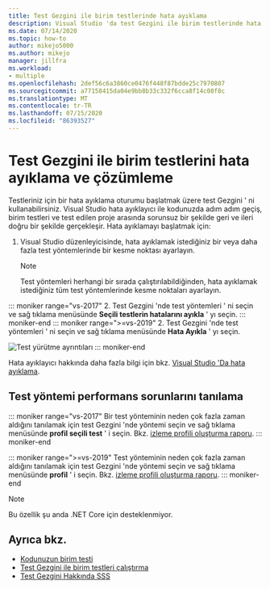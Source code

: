 ```yaml
---
title: Test Gezgini ile birim testlerinde hata ayıklama
description: Visual Studio 'da test Gezgini ile birim testlerinde hata ayıklamayı nasıl ayıklayacağınızı öğrenin.
ms.date: 07/14/2020
ms.topic: how-to
author: mikejo5000
ms.author: mikejo
manager: jillfra
ms.workload:
- multiple
ms.openlocfilehash: 2def56c6a3860ce0476f448f87bdde25c7970807
ms.sourcegitcommit: a77158415da04e9bb8b33c332f6cca8f14c08f8c
ms.translationtype: MT
ms.contentlocale: tr-TR
ms.lasthandoff: 07/15/2020
ms.locfileid: "86393527"
---
```

# <a name="debug-and-analyze-unit-tests-with-test-explorer"></a>Test Gezgini ile birim testlerini hata ayıklama ve çözümleme

Testleriniz için bir hata ayıklama oturumu başlatmak üzere test Gezgini ' ni kullanabilirsiniz. Visual Studio hata ayıklayıcı ile kodunuzda adım adım geçiş, birim testleri ve test edilen proje arasında sorunsuz bir şekilde geri ve ileri doğru bir şekilde gerçekleşir. Hata ayıklamayı başlatmak için:

1. Visual Studio düzenleyicisinde, hata ayıklamak istediğiniz bir veya daha fazla test yöntemlerinde bir kesme noktası ayarlayın.

    > [!NOTE]
    > Test yöntemleri herhangi bir sırada çalıştırılabildiğinden, hata ayıklamak istediğiniz tüm test yöntemlerinde kesme noktaları ayarlayın.

::: moniker range="vs-2017"
2. Test Gezgini 'nde test yöntemleri ' ni seçin ve sağ tıklama menüsünde **Seçili testlerin hatalarını ayıkla** ' yı seçin.
::: moniker-end
::: moniker range=">=vs-2019"
2. Test Gezgini 'nde test yöntemleri ' ni seçin ve sağ tıklama menüsünde **Hata Ayıkla** ' yı seçin.

   ![Test yürütme ayrıntıları](../test/media/vs-2019/test-explorer-debug.png)
::: moniker-end

   Hata ayıklayıcı hakkında daha fazla bilgi için bkz. [Visual Studio 'Da hata ayıklama](../debugger/debugger-feature-tour.md).

## <a name="diagnose-test-method-performance-issues"></a>Test yöntemi performans sorunlarını tanılama

::: moniker range="vs-2017"
Bir test yönteminin neden çok fazla zaman aldığını tanılamak için test Gezgini 'nde yöntemi seçin ve sağ tıklama menüsünde **profil seçili test** ' i seçin. Bkz. [izleme profili oluşturma raporu](../profiling/understanding-instrumentation-data-values.md?view=vs-2017).
::: moniker-end

::: moniker range=">=vs-2019"
Test yönteminin neden çok fazla zaman aldığını tanılamak için test Gezgini 'nde yöntemi seçin ve sağ tıklama menüsünde **profil** ' i seçin. Bkz. [izleme profili oluşturma raporu](../profiling/understanding-instrumentation-data-values.md?view=vs-2017).
::: moniker-end

> [!NOTE]
> Bu özellik şu anda .NET Core için desteklenmiyor.

## <a name="see-also"></a>Ayrıca bkz.

- [Kodunuzun birim testi](../test/unit-test-your-code.md)
- [Test Gezgini ile birim testleri çalıştırma](../test/run-unit-tests-with-test-explorer.md)
- [Test Gezgini Hakkında SSS](test-explorer-faq.md)
